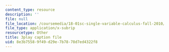 ```yaml
---
content_type: resource
description: ''
file: null
file_location: /coursemedia/18-01sc-single-variable-calculus-fall-2010/8e3b75589f49d29e7b7878d7ed4322f8_zUEuKrxgHws.srt
file_type: application/x-subrip
resourcetype: Other
title: 3play caption file
uid: 8e3b7558-9f49-d29e-7b78-78d7ed4322f8
---
```

